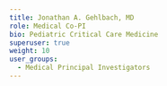 ```yaml
---
title: Jonathan A. Gehlbach, MD
role: Medical Co-PI
bio: Pediatric Critical Care Medicine
superuser: true
weight: 10
user_groups:
  - Medical Principal Investigators
---
```

